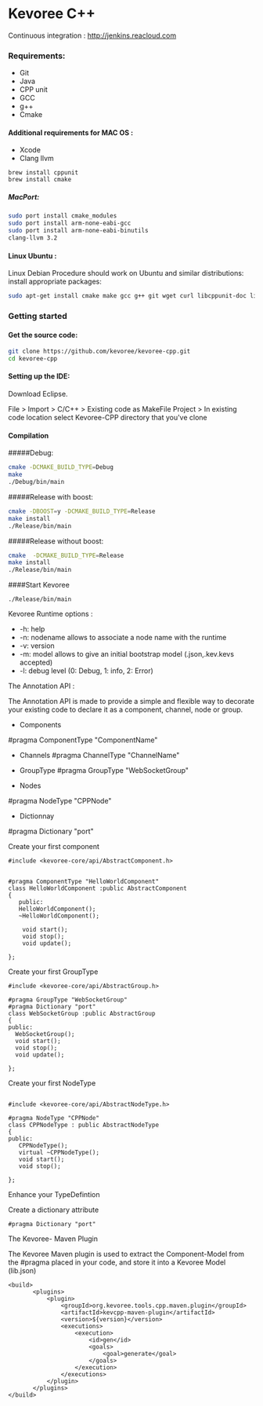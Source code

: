 # Kevoree C++
 
 Continuous integration : http://jenkins.reacloud.com



### Requirements:

* Git 
* Java
* CPP unit
* GCC
* g++
* Cmake

#### Additional requirements for MAC OS :
* Xcode
* Clang llvm


```
brew install cppunit
brew install cmake
```


##### MacPort:
```sh
sudo port install cmake_modules
sudo port install arm-none-eabi-gcc
sudo port install arm-none-eabi-binutils
clang-llvm 3.2
```


 
#### Linux Ubuntu :
Linux Debian Procedure should work on Ubuntu and similar distributions: install appropriate packages:
```sh
sudo apt-get install cmake make gcc g++ git wget curl libcppunit-doc libcppunit-dev
```

### Getting started

#### Get the source code:
```sh
git clone https://github.com/kevoree/kevoree-cpp.git
cd kevoree-cpp
```
#### Setting up the IDE:
Download Eclipse.

File > Import > C/C++ > Existing code as MakeFile Project > In existing code location select Kevoree-CPP directory that you've clone
 

#### Compilation   
#####Debug:
```sh
cmake -DCMAKE_BUILD_TYPE=Debug 
make
./Debug/bin/main
```
#####Release with boost:
```sh
cmake -DBOOST=y -DCMAKE_BUILD_TYPE=Release
make install
./Release/bin/main
```
#####Release without boost:
```sh
cmake  -DCMAKE_BUILD_TYPE=Release
make install
./Release/bin/main
```
####Start Kevoree
 ```
./Release/bin/main
```

Kevoree Runtime options : 

* -h: help
* -n: nodename  allows to associate a node name with the runtime
* -v: version
* -m: model  allows to give an initial bootstrap model (.json,.kev.kevs accepted)
* -l: debug level (0: Debug, 1: info, 2: Error)
 

The Annotation API :

The Annotation API is made to provide a simple and flexible way to decorate your existing code to declare it as a component, channel, node or group.

- Components

#pragma ComponentType "ComponentName"

- Channels
#pragma ChannelType "ChannelName"

- GroupType
#pragma GroupType "WebSocketGroup"  


- Nodes

#pragma NodeType "CPPNode"

- Dictionnay

#pragma Dictionary "port" 


Create your first component
 ```
#include <kevoree-core/api/AbstractComponent.h>


#pragma ComponentType "HelloWorldComponent"
class HelloWorldComponent :public AbstractComponent
{
	public:
	HelloWorldComponent();
	~HelloWorldComponent();

	 void start();
	 void stop();
	 void update();

};
  ```
  
  
Create your first GroupType

  ```
#include <kevoree-core/api/AbstractGroup.h>

#pragma GroupType "WebSocketGroup"  
#pragma Dictionary "port"
class WebSocketGroup :public AbstractGroup
{
public:
	WebSocketGroup();
    void start();
	void stop();
	void update();

};

  ```

Create your first NodeType
 ```

#include <kevoree-core/api/AbstractNodeType.h>

#pragma NodeType "CPPNode"
class CPPNodeType : public AbstractNodeType
{
public:
	CPPNodeType();
	virtual ~CPPNodeType();
    void start();
    void stop();

};
 ```

Enhance your TypeDefintion

Create a dictionary attribute
 ```
#pragma Dictionary "port" 
 ```


The Kevoree- Maven Plugin

The Kevoree Maven plugin is used to extract the Component-Model from the #pragma placed in your code, and store it into a Kevoree Model (lib.json)


 ```
<build>
        <plugins>
            <plugin>
                <groupId>org.kevoree.tools.cpp.maven.plugin</groupId>
                <artifactId>kevcpp-maven-plugin</artifactId>
                <version>${version}</version>
                <executions>
                    <execution>
                        <id>gen</id>
                        <goals>
                            <goal>generate</goal>
                        </goals>
                    </execution>
                </executions>
            </plugin>
        </plugins>
 </build>
 ```







